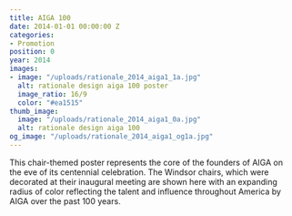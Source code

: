 ```yaml
---
title: AIGA 100
date: 2014-01-01 00:00:00 Z
categories:
- Promotion
position: 0
year: 2014
images:
- image: "/uploads/rationale_2014_aiga1_1a.jpg"
  alt: rationale design aiga 100 poster
  image_ratio: 16/9
  color: "#ea1515"
thumb_image:
  image: "/uploads/rationale_2014_aiga1_0a.jpg"
  alt: rationale design aiga 100
og_image: "/uploads/rationale_2014_aiga1_og1a.jpg"
---
```


This chair-themed poster represents the core of the founders of AIGA on the eve of its centennial celebration. The Windsor chairs, which were decorated at their inaugural meeting are shown here with an expanding radius of color reflecting the talent and influence throughout America by AIGA over the past 100 years.
